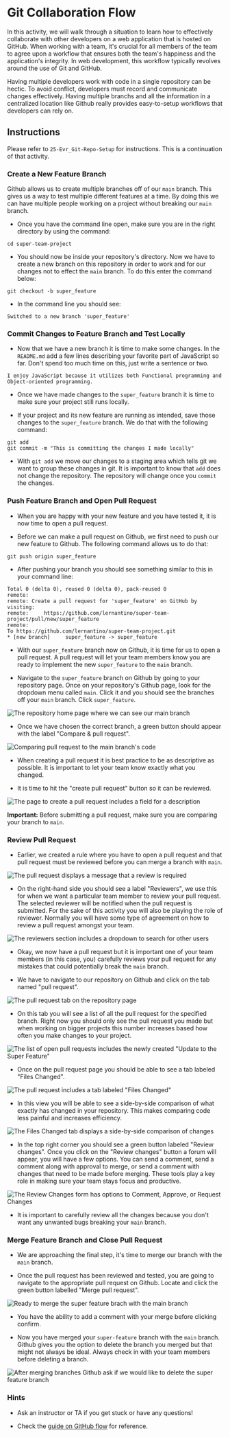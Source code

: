 # Git Collaboration Flow

In this activity, we will walk through a situation to learn how to effectively collaborate with other developers on a web application that is hosted on GitHub. When working with a team, it's crucial for all members of the team to agree upon a workflow that ensures both the team's happiness and the application's integrity. In web development, this workflow typically revolves around the use of Git and GitHub.

Having multiple developers work with code in a single repository can be hectic. To avoid conflict, developers must record and communicate changes effectively. Having multiple branchs and all the information in a centralized location like Github really provides easy-to-setup workflows that developers can rely on.

## Instructions

Please refer to `25-Evr_Git-Repo-Setup` for instructions. This is a continuation of that activity.

### Create a New Feature Branch
Github allows us to create multiple branches off of our `main` branch. This gives us a way to test multiple different features at a time. By doing this we can have multiple people working on a project without breaking our `main` branch.

* Once you have the command line open, make sure you are in the right directory by using the command:

```
cd super-team-project
```

* You should now be inside your repository's directory. Now we have to create a new branch on this repository in order to work and for our changes not to effect the `main` branch. To do this enter the command below:

```
git checkout -b super_feature
```

* In the command line you should see:

```text
Switched to a new branch 'super_feature'
```

### Commit Changes to Feature Branch and Test Locally
* Now that we have a new branch it is time to make some changes. In the `README.md` add a few lines describing your favorite part of JavaScript so far. Don't spend too much time on this, just write a sentence or two.

```
I enjoy JavaScript because it utilizes both Functional programming and Object-oriented programming.
```

* Once we have made changes to the `super_feature` branch it is time to make sure your project still runs locally.

* If your project and its new feature are running as intended, save those changes to the `super_feature` branch. We do that with the following command:

```
git add
git commit -m "This is committing the changes I made locally"
```

* With `git add` we move our changes to a staging area which tells git we want to group these changes in git. It is important to know that `add` does not change the repository. The repository will change once you `commit` the changes.

### Push Feature Branch and Open Pull Request

* When you are happy with your new feature and you have tested it, it is now time to open a pull request.

* Before we can make a pull request on Github, we first need to push our new feature to Github. The following command allows us to do that:

```
git push origin super_feature
```

* After pushing your branch you should see something similar to this in your command line:

```text
Total 0 (delta 0), reused 0 (delta 0), pack-reused 0
remote:
remote: Create a pull request for 'super_feature' on GitHub by visiting:
remote:     https://github.com/lernantino/super-team-project/pull/new/super_feature
remote:
To https://github.com/lernantino/super-team-project.git
* [new branch]     super_feature -> super_feature
```

* With our `super_feature` branch now on Github, it is time for us to open a pull request. A pull request will let your team members know you are ready to implement the new `super_feature` to the `main` branch.

* Navigate to the `super_feature` branch on Github by going to your repository page. Once on your repository's Github page, look for the dropdown menu called `main`. Click it and you should see the branches off your `main` branch. Click `super_feature`.

![The repository home page where we can see our main branch](./Images/01-navigate-to-branch.png)

* Once we have chosen the correct branch, a green button should appear with the label "Compare & pull request".

![Comparing pull request to the main branch's code](./Images/02-compare-button.png)

* When creating a pull request it is best practice to be as descriptive as possible. It is important to let your team know exactly what you changed. 

* It is time to hit the "create pull request" button so it can be reviewed.

![The page to create a pull request includes a field for a description](./Images/03-create-pull-request.png)

**Important:** Before submitting a pull request, make sure you are comparing your branch to `main`.

### Review Pull Request

* Earlier, we created a rule where you have to open a pull request and that pull request must be reviewed before you can merge a branch with `main`.

![The pull request displays a message that a review is required](./Images/04-pr-created.png)

* On the right-hand side you should see a label "Reviewers", we use this for when we want a particular team member to review your pull request. The selected reviewer will be notified when the pull request is submitted. For the sake of this activity you will also be playing the role of reviewer. Normally you will have some type of agreement on how to review a pull request amongst your team.

![The reviewers section includes a dropdown to search for other users](./Images/05-add-reviewer.png)

* Okay, we now have a pull request but it is important one of your team members (in this case, you) carefully reviews your pull request for any mistakes that could potentially break the `main` branch.

* We have to navigate to our repository on Github and click on the tab named "pull request".

![The pull request tab on the repository page](./Images/06-click-pr-tab.png)

* On this tab you will see a list of all the pull request for the specified branch. Right now you should only see the pull request you made but when working on bigger projects this number increases based how often you make changes to your project.

![The list of open pull requests includes the newly created "Update to the Super Feature"](./Images/07-pr-list.png)

* Once on the pull request page you should be able to see a tab labeled "Files Changed".

![The pull request includes a tab labeled "Files Changed"](./Images/08-click-files-changed.png)

* In this view you will be able to see a side-by-side comparison of what exactly has changed in your repository. This makes comparing code less painful and increases efficiency.

![The Files Changed tab displays a side-by-side comparison of changes](./Images/09-add-comment.png)

*  In the top right corner you should see a green button labeled "Review changes". Once you click on the "Review changes" button a forum will appear, you will have a few options. You can send a comment, send a comment along with approval to merge, or send a comment with changes that need to be made before merging. These tools play a key role in making sure your team stays focus and productive.

![The Review Changes form has options to Comment, Approve, or Request Changes](./Images/10-approve.png)

* It is important to carefully review all the changes because you don't want any unwanted bugs breaking your `main` branch.

### Merge Feature Branch and Close Pull Request

* We are approaching the final step, it's time to merge our branch with the `main` branch. 

* Once the pull request has been reviewed and tested, you are going to navigate to the appropriate pull request on Github. Locate and click the green button labelled "Merge pull request".

![Ready to merge the super feature brach with the main branch](./Images/11-merge-request.png)

* You have the ability to add a comment with your merge before clicking confirm.

* Now you have merged your `super-feature` branch with the `main` branch. Github gives you the option to delete the branch you merged but that might not always be ideal. Always check in with your team members before deleting a branch.

![After merging branches Github ask if we would like to delete the super feature branch](./Images/12-safe-to-delete.png)

### Hints

* Ask an instructor or TA if you get stuck or have any questions!

* Check the [guide on GitHub flow](https://guides.github.com/introduction/flow/) for reference.
